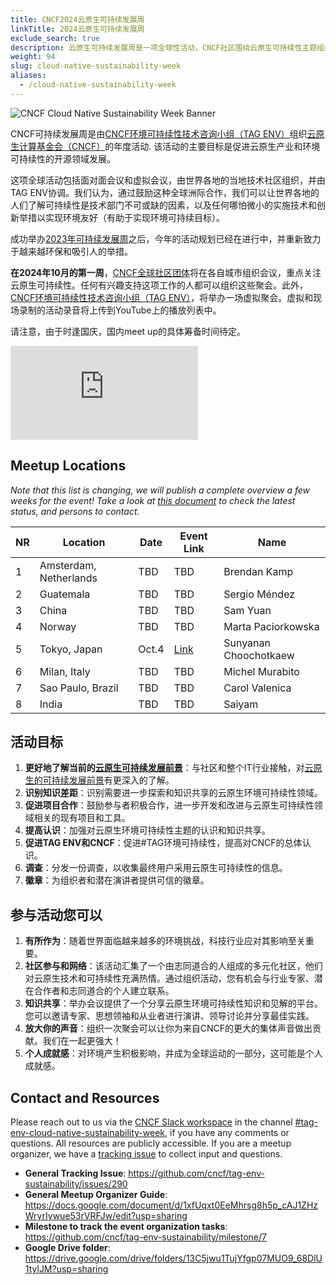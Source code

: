 ```yaml
---
title: CNCF2024云原生可持续发展周
linkTitle: 2024云原生可持续发展周 
exclude_search: true
description: 云原生可持续发展周是一项全球性活动，CNCF社区围绕云原生可持续性主题组织当地会议。云原生可持续发展周将于2024年10月的第一周举行。
weight: 94
slug: cloud-native-sustainability-week
aliases:
  - /cloud-native-sustainability-week
---
```


<p class="mt-5 mb-5"><img src="/images/cloud-native-sustainability-week-v1-logo.webp" alt="CNCF Cloud Native Sustainability Week Banner"></p>

CNCF可持续发展周是由[CNCF环境可持续性技术咨询小组（TAG ENV）](http://github.com/cncf/tag-env-sustainability)组织[云原生计算基金会（CNCF）](http://cncf.io)的年度活动. 该活动的主要目标是促进云原生产业和环境可持续性的开源领域发展。

这项全球活动包括面对面会议和虚拟会议，由世界各地的当地技术社区组织，并由TAG ENV协调。我们认为，通过鼓励这种全球洲际合作，我们可以让世界各地的人们了解可持续性是技术部门不可或缺的因素，以及任何哪怕微小的实施技术和创新举措以实现环境友好（有助于实现环境可持续目标）。

成功举办[2023年可持续发展周](https://tag-env-sustainability.cncf.io/events/cloud-native-sustainability-week-2023/)之后，今年的活动规划已经在进行中，并重新致力于越来越环保和吸引人的举措。

**在2024年10月的第一周**，[CNCF全球社区团体](https://community.cncf.io/chapters/)将在各自城市组织会议，重点关注云原生可持续性。任何有兴趣支持这项工作的人都可以组织这些聚会。此外，[CNCF环境可持续性技术咨询小组（TAG ENV）](http://github.com/cncf/tag-env-sustainability)，将举办一场虚拟聚会。虚拟和现场录制的活动录音将上传到YouTube上的播放列表中。

请注意，由于时逢国庆，国内meet up的具体筹备时间待定。

<div class="embed-responsive embed-responsive-16by9"><iframe class="embed-responsive-item" src="https://www.youtube.com/embed/ezGSYtvQH2c?si=Qz5inM2pI4rHuerm" title="Sustainability Week 2024" frameborder="0" allow="accelerometer; autoplay; clipboard-write; encrypted-media; gyroscope; picture-in-picture; web-share" referrerpolicy="strict-origin-when-cross-origin" allowfullscreen></iframe></div>

## Meetup Locations

*Note that this list is changing, we will publish a complete overview a few weeks for the event! Take a look at [this document](https://docs.google.com/document/d/1xfUqxt0EeMhrsg8h5p_cAJ1ZHzWryrIywue53rVRFJw/edit?usp=sharing) to check the latest status, and persons to contact.*

<!-- cSpell:disable -->
| **NR** | **Location** | **Date** | **Event Link** | **Name** |
|---|---|---|---|---|
| 1 | Amsterdam, Netherlands | TBD | TBD | Brendan Kamp
| 2 | Guatemala | TBD | TBD | Sergio Méndez
| 3 | China | TBD | TBD | Sam Yuan
| 4 | Norway | TBD | TBD | Marta Paciorkowska
| 5 | Tokyo, Japan | Oct.4 | [Link](https://community.cncf.io/events/details/cncf-cloud-native-community-japan-presents-cncf-cloud-native-sustainability-week-2024-local-meetup-tokyo/) | Sunyanan Choochotkaew
| 6 | Milan, Italy | TBD | TBD |  Michel Murabito
| 7 | Sao Paulo, Brazil | TBD | TBD | Carol Valenica
| 8 | India | TBD | TBD | Saiyam
<!-- cSpell:enable -->

## 活动目标

1. **更好地了解当前的[云原生可持续发展前景](/landscape/)**：与社区和整个IT行业接触，对[云原生的可持续发展前景](/landscape/)有更深入的了解。
2. **识别知识差距**：识别需要进一步探索和知识共享的云原生环境可持续性领域。
3. **促进项目合作**：鼓励参与者积极合作，进一步开发和改进与云原生可持续性领域相关的现有项目和工具。
4. **提高认识**：加强对云原生环境可持续性主题的认识和知识共享。
5. **促进TAG ENV和CNCF**：促进#TAG环境可持续性，提高对CNCF的总体认识。
6. **调查**：分发一份调查，以收集最终用户采用云原生可持续性的信息。
7. **徽章**：为组织者和潜在演讲者提供可信的徽章。

## 参与活动您可以

1. **有所作为**：随着世界面临越来越多的环境挑战，科技行业应对其影响至关重要。
2. **社区参与和网络**：该活动汇集了一个由志同道合的人组成的多元化社区，他们对云原生技术和可持续性充满热情。通过组织活动，您有机会与行业专家、潜在合作者和志同道合的个人建立联系。
3. **知识共享**：举办会议提供了一个分享云原生环境可持续性知识和见解的平台。您可以邀请专家、思想领袖和从业者进行演讲、领导讨论并分享最佳实践。
4. **放大你的声音**：组织一次聚会可以让你为来自CNCF的更大的集体声音做出贡献。我们在一起更强大！
5. **个人成就感**：对环境产生积极影响，并成为全球运动的一部分，这可能是个人成就感。

## Contact and Resources

Please reach out to us via the [CNCF Slack workspace](https://slack.cncf.io/) in the channel [#tag-env-cloud-native-sustainability-week](https://cloud-native.slack.com/archives/C06TCK5RXCG6), if you have any comments or questions. All resources are publicly accessible.
If you are a meetup organizer, we have a [tracking issue](https://github.com/cncf/tag-env-sustainability/issues/290) to collect input and questions.

* **General Tracking Issue**: <https://github.com/cncf/tag-env-sustainability/issues/290>
* **General Meetup Organizer Guide**: <https://docs.google.com/document/d/1xfUqxt0EeMhrsg8h5p_cAJ1ZHzWryrIywue53rVRFJw/edit?usp=sharing>
* **Milestone to track the event organization tasks**: <https://github.com/cncf/tag-env-sustainability/milestone/7>
* **Google Drive folder**: <https://drive.google.com/drive/folders/13C5jwu1TujYfgp07MUO9_68DlU1tylJM?usp=sharing>
